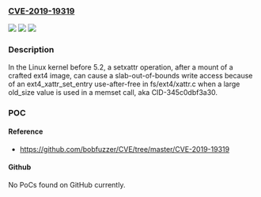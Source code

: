 ### [CVE-2019-19319](https://cve.mitre.org/cgi-bin/cvename.cgi?name=CVE-2019-19319)
![](https://img.shields.io/static/v1?label=Product&message=n%2Fa&color=blue)
![](https://img.shields.io/static/v1?label=Version&message=n%2Fa&color=blue)
![](https://img.shields.io/static/v1?label=Vulnerability&message=n%2Fa&color=brighgreen)

### Description

In the Linux kernel before 5.2, a setxattr operation, after a mount of a crafted ext4 image, can cause a slab-out-of-bounds write access because of an ext4_xattr_set_entry use-after-free in fs/ext4/xattr.c when a large old_size value is used in a memset call, aka CID-345c0dbf3a30.

### POC

#### Reference
- https://github.com/bobfuzzer/CVE/tree/master/CVE-2019-19319

#### Github
No PoCs found on GitHub currently.

